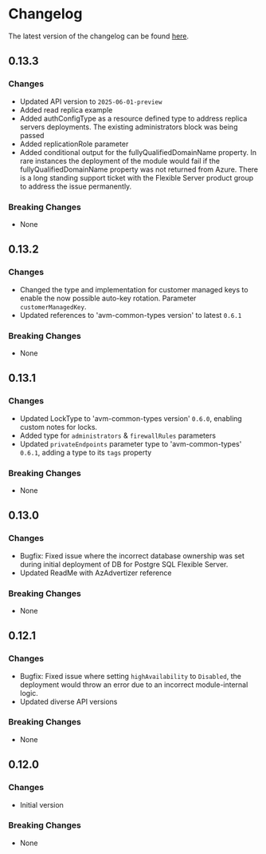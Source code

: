 # Changelog

The latest version of the changelog can be found [here](https://github.com/Azure/bicep-registry-modules/blob/main/avm/res/db-for-postgre-sql/flexible-server/CHANGELOG.md).

## 0.13.3

### Changes

- Updated API version to `2025-06-01-preview`
- Added read replica example
- Added authConfigType as a resource defined type to address replica servers deployments. The existing administrators block was being passed
- Added replicationRole parameter
- Added conditional output for the fullyQualifiedDomainName property. In rare instances the deployment of the module would fail if the fullyQualifiedDomainName property was not returned from Azure. There is a long standing support ticket with the Flexible Server product group to address the issue permanently.

### Breaking Changes

- None

## 0.13.2

### Changes

- Changed the type and implementation for customer managed keys to enable the now possible auto-key rotation. Parameter `customerManagedKey`.
- Updated references to 'avm-common-types version' to latest `0.6.1`

### Breaking Changes

- None

## 0.13.1

### Changes

- Updated LockType to 'avm-common-types version' `0.6.0`, enabling custom notes for locks.
- Added type for `administrators` & `firewallRules` parameters
- Updated `privateEndpoints` parameter type to 'avm-common-types' `0.6.1`, adding a type to its `tags` property

### Breaking Changes

- None

## 0.13.0

### Changes

- Bugfix: Fixed issue where the incorrect database ownership was set during initial deployment of DB for Postgre SQL Flexible Server.
- Updated ReadMe with AzAdvertizer reference

### Breaking Changes

- None

## 0.12.1

### Changes

- Bugfix: Fixed issue where setting `highAvailability` to `Disabled`, the deployment would throw an error due to an incorrect module-internal logic.
- Updated diverse API versions

### Breaking Changes

- None

## 0.12.0

### Changes

- Initial version

### Breaking Changes

- None
